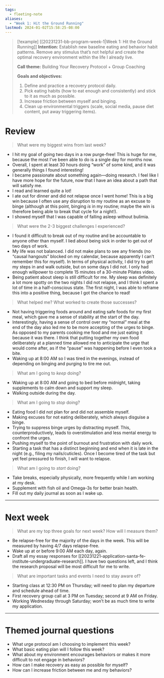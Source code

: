 ```yaml
---
tags:
  - fleeting-note
aliases:
  - "Week 1: Hit the Ground Running"
lastmod: 2024-01-02T15:58:25-08:00
---
```

>[!example] [[20231231-bb-program-week-1|Week 1: Hit the Ground Running]]
>**Intention:** Establish new baseline eating and behavior habit patterns. Remove any stimulus that’s not helpful and create the optimal recovery environment within the life I already live.
>
>**Call theme:** Building Your Recovery Protocol + Group Coaching
>
>**Goals and objectives:**
>1. Define and practice a recovery protocol daily.
>2. Pick eating habits (how to eat enough and consistently) and stick to it as much as possible.
>3. Increase friction between myself and binging.
>4. Clean up environmental triggers (scale, social media, pause diet content, put away triggering items).
# Review

> What were my biggest wins from last week?

- I hit my goal of going two days in a row purge-free! This is huge for me, because the most I’ve been able to do is a single day for months now.
- Overall, I spent at least 30 hours doing “work” of some kind, and it was generally things I found interesting!
- I became passionate about something again—doing research. I feel like I have more hope for the future, now that I have an idea about a path that will satisfy me.
- I read and learned quite a lot!
- I ate out for dinner and did not relapse once I went home! This is a big win because I often use any disruption to my routine as an excuse to binge (although at this point, binging *is* in my routine; maybe the win is therefore being able to break that cycle for a night!).
- I showed myself that I was capable of falling asleep without bulimia.

> What were the 2-3 biggest challenges I experienced?

- I found it difficult to break out of my routine and be accountable to anyone other than myself. I lied about being sick in order to get out of two days of work.
- My life was not balanced. I did not make plans to see any friends (no “causal hangouts” blocked on my calendar, because apparently I can’t remember this for myself). In terms of physical activity, I did try to get my steps in and walk outside, but on some days I did not. I only had enough willpower to complete 15 minutes of a 30-minute Pilates video. 
- Being patient about sleep is still difficult for me. My sleep was definitely a lot more spotty on the two nights I did not relapse, and I think I spent a lot of time in a half-conscious state. The first night, I was able to reframe this into a positive thing, because I got the chance to read!

> What helped me? What worked to create those successes?

- Not having triggering foods around and eating safe foods for my first meal, which gave me a sense of stability at the start of the day.
- Interestingly, having a sense of control over my “normal” meal at the end of the day also led me to be more accepting of the urges to binge. As opposed to my parents cooking me food and me just eating it because it was there. I think that putting together my own food deliberately at a planned time allowed me to anticipate the urge that would come after, as if the “pause” was happening before I even took a bite.
- Waking up at 8:00 AM so I was tired in the evenings, instead of depending on binging and purging to tire me out.

> What am I going to *keep* doing?

- Waking up at 8:00 AM and going to bed before midnight, taking supplements to calm down and support my sleep.
- Walking outside during the day.

> What am I going to *stop* doing?

- Eating food I did not plan for and did not assemble myself.
- Making excuses for not eating deliberately, which always disguise a binge.
- Trying to suppress binge urges by distracting myself. This, counterproductively, leads to overstimulation and less mental energy to confront the urges.
- Pushing myself to the point of burnout and frustration with daily work.
- Starting a task that has a distinct beginning and end when it is late in the night (e.g., filing my nails/cuticles). Once I become tired of the task but yet feel pressured to finish, I will want to relapse.

> What am I going to *start* doing?

- Take breaks, especially physically, more frequently while I am working at my desk.
- Supplement with fish oil and Omega-3s for better brain health.
- Fill out my daily journal as soon as I wake up.

---
# Next week

> What are my top three goals for next week? How will I measure them?

- Be relapse-free for the majority of the days in the week. This will be measured by having 4/7 days relapse-free.
- Wake up at or before 9:00 AM each day, again.
- Draft all my essay responses for [[20231221-application-santa-fe-institute-undergraduate-research]]. I have two questions left, and I think the research proposal will be most difficult for me to write.

> What are important tasks and events I need to stay aware of?

- Starting class at 12:30 PM on Thursday; will need to plan my departure and schedule ahead of time.
- First recovery group call at 3 PM on Tuesday; second at 9 AM on Friday.
- Working Wednesday through Saturday; won’t be as much time to write my application.

---
# Themed journal questions

- What urge protocol am I choosing to implement this week?
- What basic eating plan will I follow this week?
- What about my environment encourages behaviors or makes it more difficult to not engage in behaviors?
- How can I make recovery as easy as possible for myself?
- How can I increase friction between me and my behaviors?